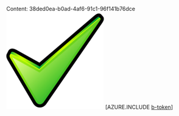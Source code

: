 Content: 38ded0ea-b0ad-4af6-91c1-96f141b76dce![image](9434fc16-4dfa-46dc-9efe-9b95a09a7358.png)
[AZURE.INCLUDE [b-token](4ca0573d-dfb8-4c78-b107-fcc15dc716b6.md)]
